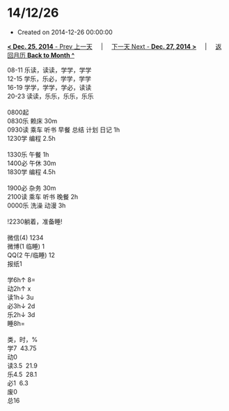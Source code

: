 # 14/12/26

- Created on 2014-12-26 00:00:00

[**< Dec. 25, 2014** - Prev 上一天](_archived/lifelogs/2014/12/d25.md) &nbsp; &nbsp; | &nbsp; &nbsp; [下一天 Next - **Dec. 27, 2014 >**](_archived/lifelogs/2014/12/d27.md) &nbsp; &nbsp; |  &nbsp; &nbsp; [返回月历 **Back to Month ^**](_archived/lifelogs/2014/12/index.md)
<br/><div>08-11 乐读，读读，学学，学学</div><div>12-15 学乐，乐必，学学，学学</div><div>16-19 学学，学学，学必，读读</div><div>20-23 读读，乐乐，乐乐，乐乐</div><div><br/></div><div>0800起</div><div>0830乐 赖床 30m</div><div>0930读 乘车 听书 早餐 总结 计划 日记 1h</div><div>1230学 编程 2.5h</div><div><br/></div><div>1330乐 午餐 1h</div><div>1400必 午休 30m</div><div>1830学 编程 4.5h</div><div><br/></div><div>1900必 杂务 30m</div><div>2100读 乘车 听书 晚餐 2h</div><div>0000乐 洗澡 动漫 3h</div><div><br/></div><div>!2230躺着，准备睡!</div><div><br/></div><div>微信(4) 1234</div><div>微博(1 临睡) 1</div><div>QQ(2 午/临睡) 12</div><div>报纸1</div><div><br/></div><div>学6h↑ 8=</div><div>动2h↑ x</div><div>读1h↓ 3u</div><div>必3h↓ 2d</div><div>乐2h↓ 3d</div><div>睡8h=</div><div><br/></div><div>类，时，%</div><div>学7  43.75</div><div>动0</div><div>读3.5  21.9</div><div>乐4.5  28.1</div><div>必1  6.3</div><div>废0</div><div>总16</div>
